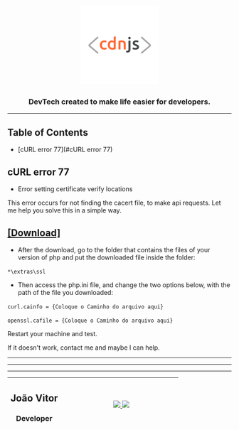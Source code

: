<h1 align="center">
    <a href="https://cdnjs.com"><img src="https://raw.githubusercontent.com/cdnjs/brand/master/logo/standard/dark-512.png" width="175px" alt="< cdnjs >"></a>
</h1>

<h3 align="center">DevTech created to make life easier for developers.</h3>

---

## Table of Contents

* [cURL error 77](#cURL error 77)

## cURL error 77

* Error setting certificate verify locations

<p>This error occurs for not finding the cacert file, to make api requests.
Let me help you solve this in a simple way.</p>

## [[Download]](https://curl.se/docs/caextract.html)

* After the download, go to the folder that contains the files of your version of php and put the downloaded file inside the folder:

`*\extras\ssl`

* Then access the php.ini file, and change the two options below, with the path of the file you downloaded: 

`curl.cainfo = {Coloque o Caminho do arquivo aqui}`

`openssl.cafile = {Coloque o Caminho do arquivo aqui}`

<p>Restart your machine and test.</p>

<p>If it doesn't work, contact me and maybe I can help.</p>

***
***
***
 <table>
    <thead>
        <th>
            <h2>João Vitor</h2>
            <h3>Developer</h3>
        </th>
        <th>
            <div style="flex: auto; width: 250px;">
                <img src="https://img.shields.io/badge/PHP-777BB4?style=for-the-badge&logo=php&logoColor=white" alt="">
                <img src="https://img.shields.io/badge/Laravel-FF2D20?style=for-the-badge&logo=laravel&logoColor=white" alt="">
                <a href="https://wa.me/5511913564982">
                 <img src="https://img.shields.io/badge/WhatsApp-25D366?style=for-the-badge&logo=whatsapp&logoColor=white" target="_blank">
                </a>
                <a href="mailto:vito.smaia1@gmail.com">
                 <img src="https://img.shields.io/badge/-Gmail-%23333?style=for-the-badge&logo=gmail&logoColor=white" target="_blank">
                </a>
            </div>        
        </th>
    </thead>
    
 </table>